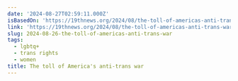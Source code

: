 ```yaml
---
date: '2024-08-27T02:59:11.000Z'
isBasedOn: 'https://19thnews.org/2024/08/the-toll-of-americas-anti-trans-war-series/'
link: 'https://19thnews.org/2024/08/the-toll-of-americas-anti-trans-war-series/'
slug: 2024-08-26-the-toll-of-americas-anti-trans-war
tags:
  - lgbtq+
  - trans rights
  - women
title: The toll of America's anti-trans war
---
```

 
